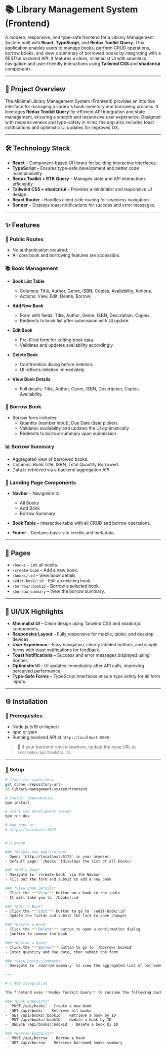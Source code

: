 # 📚 Library Management System (Frontend)

A modern, responsive, and type-safe frontend for a Library Management System built with **React**, **TypeScript**, and **Redux Toolkit Query**. This application enables users to manage books, perform CRUD operations, borrow books, and view a summary of borrowed books by integrating with a RESTful backend API. It features a clean, minimalist UI with seamless navigation and user-friendly interactions using **Tailwind CSS** and **shadcn/ui** components.

---

## 📘 Project Overview

The Minimal Library Management System (Frontend) provides an intuitive interface for managing a library's book inventory and borrowing process. It leverages **Redux Toolkit Query** for efficient API integration and state management, ensuring a smooth and responsive user experience. Designed with responsiveness and type-safety in mind, the app also includes toast notifications and optimistic UI updates for improved UX.

---

## 🛠️ Technology Stack

- **React** – Component-based UI library for building interactive interfaces.
- **TypeScript** – Ensures type-safe development and better code maintainability.
- **Redux Toolkit + RTK Query** – Manages state and API interactions efficiently.
- **Tailwind CSS + shadcn/ui** – Provides a minimalist and responsive UI design.
- **React Router** – Handles client-side routing for seamless navigation.
- **Sonner** – Displays toast notifications for success and error messages.

---

## ✨ Features

### 📖 Public Routes

- No authentication required.
- All core book and borrowing features are accessible.

### 📚 Book Management

- **Book List Table**

  - Columns: Title, Author, Genre, ISBN, Copies, Availability, Actions.
  - Actions: View, Edit, Delete, Borrow.

- **Add New Book**

  - Form with fields: Title, Author, Genre, ISBN, Description, Copies.
  - Redirects to book list after submission with UI update.

- **Edit Book**

  - Pre-filled form for editing book data.
  - Validates and updates availability accordingly.

- **Delete Book**

  - Confirmation dialog before deletion.
  - UI reflects deletion immediately.

- **View Book Details**
  - Full details: Title, Author, Genre, ISBN, Description, Copies, Availability.

### 🔄 Borrow Book

- Borrow form includes:
  - Quantity (number input), Due Date (date picker).
  - Validates availability and updates the UI optimistically.
  - Redirects to borrow summary upon submission.

### 📊 Borrow Summary

- Aggregated view of borrowed books.
- Columns: Book Title, ISBN, Total Quantity Borrowed.
- Data is retrieved via a backend aggregation API.

### 🧩 Landing Page Components

- **Navbar** – Navigation to:

  - All Books
  - Add Book
  - Borrow Summary

- **Book Table** – Interactive table with all CRUD and borrow operations.
- **Footer** – Contains basic site credits and metadata.

---

## 🧭 Pages

- `/books` – List all books.
- `/create-book` – Add a new book.
- `/books/:id` – View book details.
- `/edit-book/:id` – Edit an existing book.
- `/borrow/:bookId` – Borrow a selected book.
- `/borrow-summary` – View the borrow summary.

---

## 💎 UI/UX Highlights

- **Minimalist UI** – Clean design using Tailwind CSS and shadcn/ui components.
- **Responsive Layout** – Fully responsive for mobile, tablet, and desktop devices.
- **User Experience** – Easy navigation, clearly labeled buttons, and simple forms with toast notifications for feedback.
- **Toast Notifications** – Success and error messages displayed using Sonner.
- **Optimistic UI** – UI updates immediately after API calls, improving perceived performance.
- **Type-Safe Forms** – TypeScript interfaces ensure type safety for all form inputs.

---

## ⚙️ Installation

### 🔧 Prerequisites

- Node.js (v16 or higher)
- npm or yarn
- Running backend API at `http://localhost:5000`

> 🔁 If your backend runs elsewhere, update the base URL in `src/redux/api/bookApi.ts`.

---

### 🚀 Setup

```bash
# Clone the repository
git clone <repository-url>
cd library-management-system/frontend

# Install dependencies
npm install

# Start the development server
npm run dev

# App runs at:
# http://localhost:5173


# 🚀 Usage

### *Access the Application*
- Open: `http://localhost:5173` in your browser.
- Default page: `/books` (displays the list of all books)

### *Add a Book*
- Navigate to `/create-book` via the Navbar
- Fill out the form and submit to add a new book

### *View Book Details*
- Click the **"View"** button on a book in the table
- It will take you to `/books/:id`

### *Edit a Book*
- Click the **"Edit"** button to go to `/edit-book/:id`
- Update the fields and submit the form to save changes

### *Delete a Book*
- Click the **"Delete"** button to open a confirmation dialog
- Confirm to remove the book

### *Borrow a Book*
- Click the **"Borrow"** button to go to `/borrow/:bookId`
- Enter quantity and due date, then submit the form

### *View Borrow Summary*
- Navigate to `/borrow-summary` to view the aggregated list of borrowed books

---

# 🔌 API Integration

The frontend uses **Redux Toolkit Query** to consume the following backend API endpoints:

### *Book Endpoints*
- `POST /api/books` - Create a new book
- `GET /api/books` - Retrieve all books
- `GET /api/books/:bookId` - Retrieve a book by ID
- `PUT /api/books/:bookId` - Update a book by ID
- `DELETE /api/books/:bookId` - Delete a book by ID

### *Borrow Endpoints*
- `POST /api/borrow` - Borrow a book
- `GET /api/borrow` - Retrieve borrowed books summary


```
